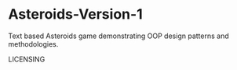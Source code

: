 # Asteroids-Version-1
Text based Asteroids game demonstrating OOP design patterns and methodologies.

LICENSING
